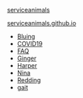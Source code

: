 <link rel="prerender" href="https://serviceanimals.github.io/">

[serviceanimals](https://github.com/serviceanimals/serviceanimals.github.io/)

[serviceanimals.github.io](https://serviceanimals.github.io/)

   * [Bluing](https://serviceanimals.github.io/Bluing/)
   * [COVID19](https://serviceanimals.github.io/coronavirus/)
   * [FAQ](https://serviceanimals.github.io/FAQ/)
   * [Ginger](https://serviceanimals.github.io/Ginger/)
   * [Harper](https://serviceanimals.github.io/Harper/)
   * [Nina](https://serviceanimals.github.io/Nina/)
   * [Redding](https://serviceanimals.github.io/Redding/)
   * [gait](https://serviceanimals.github.io/gait/)

<!--
   * [Buster](https://serviceanimals.github.io/Buster/)
   * [Lady](https://serviceanimals.github.io/Lady/)
   * [Gaia](https://serviceanimals.github.io/Gaia/)
   * [Gustav los veinte quatro](https://serviceanimals.github.io/Gustavlosveintequatro/)
   * [Gustav los veinte cinqo](https://serviceanimals.github.io/Gustavlosveintecinqo/)
   * [Trinket](https://serviceanimals.github.io/Trinket/)
 README.md EOF -->
